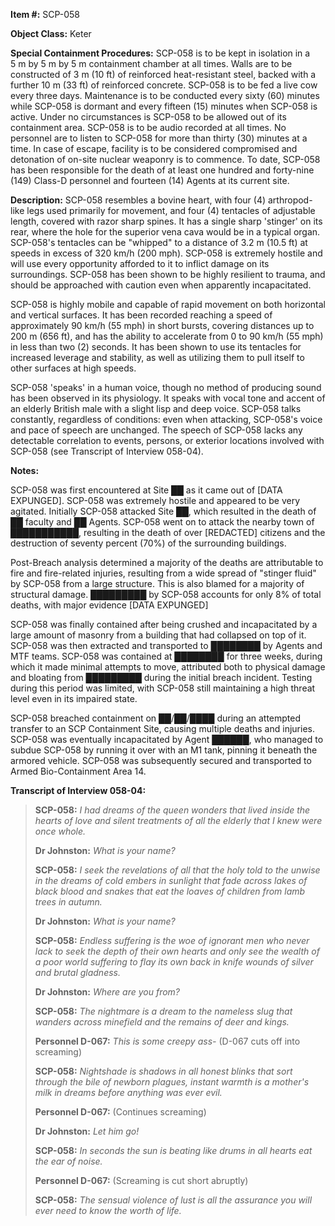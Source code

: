 **Item #:** SCP-058

**Object Class:** Keter

**Special Containment Procedures:** SCP-058 is to be kept in isolation in a 5 m by 5 m by 5 m containment chamber at all times. Walls are to be constructed of 3 m (10 ft) of reinforced heat-resistant steel, backed with a further 10 m (33 ft) of reinforced concrete. SCP-058 is to be fed a live cow every three days. Maintenance is to be conducted every sixty (60) minutes while SCP-058 is dormant and every fifteen (15) minutes when SCP-058 is active. Under no circumstances is SCP-058 to be allowed out of its containment area. SCP-058 is to be audio recorded at all times. No personnel are to listen to SCP-058 for more than thirty (30) minutes at a time. In case of escape, facility is to be considered compromised and detonation of on-site nuclear weaponry is to commence. To date, SCP-058 has been responsible for the death of at least one hundred and forty-nine (149) Class-D personnel and fourteen (14) Agents at its current site.

**Description:** SCP-058 resembles a bovine heart, with four (4) arthropod-like legs used primarily for movement, and four (4) tentacles of adjustable length, covered with razor sharp spines. It has a single sharp 'stinger' on its rear, where the hole for the superior vena cava would be in a typical organ. SCP-058's tentacles can be "whipped" to a distance of 3.2 m (10.5 ft) at speeds in excess of 320 km/h (200 mph). SCP-058 is extremely hostile and will use every opportunity afforded to it to inflict damage on its surroundings. SCP-058 has been shown to be highly resilient to trauma, and should be approached with caution even when apparently incapacitated.

SCP-058 is highly mobile and capable of rapid movement on both horizontal and vertical surfaces. It has been recorded reaching a speed of approximately 90 km/h (55 mph) in short bursts, covering distances up to 200 m (656 ft), and has the ability to accelerate from 0 to 90 km/h (55 mph) in less than two (2) seconds. It has been shown to use its tentacles for increased leverage and stability, as well as utilizing them to pull itself to other surfaces at high speeds.

SCP-058 'speaks' in a human voice, though no method of producing sound has been observed in its physiology. It speaks with vocal tone and accent of an elderly British male with a slight lisp and deep voice. SCP-058 talks constantly, regardless of conditions: even when attacking, SCP-058's voice and pace of speech are unchanged. The speech of SCP-058 lacks any detectable correlation to events, persons, or exterior locations involved with SCP-058 (see Transcript of Interview 058-04).

**Notes:**

SCP-058 was first encountered at Site ██ as it came out of \[DATA EXPUNGED\]. SCP-058 was extremely hostile and appeared to be very agitated. Initially SCP-058 attacked Site ██, which resulted in the death of ██ faculty and ██ Agents. SCP-058 went on to attack the nearby town of ███████████, resulting in the death of over \[REDACTED\] citizens and the destruction of seventy percent (70%) of the surrounding buildings.

Post-Breach analysis determined a majority of the deaths are attributable to fire and fire-related injuries, resulting from a wide spread of "stinger fluid" by SCP-058 from a large structure. This is also blamed for a majority of structural damage. █████████ by SCP-058 accounts for only 8% of total deaths, with major evidence \[DATA EXPUNGED\]

SCP-058 was finally contained after being crushed and incapacitated by a large amount of masonry from a building that had collapsed on top of it. SCP-058 was then extracted and transported to ████████ by Agents and MTF teams. SCP-058 was contained at ████████ for three weeks, during which it made minimal attempts to move, attributed both to physical damage and bloating from █████████ during the initial breach incident. Testing during this period was limited, with SCP-058 still maintaining a high threat level even in its impaired state.

SCP-058 breached containment on ██/██/████ during an attempted transfer to an SCP Containment Site, causing multiple deaths and injuries. SCP-058 was eventually incapacitated by Agent ██████, who managed to subdue SCP-058 by running it over with an M1 tank, pinning it beneath the armored vehicle. SCP-058 was subsequently secured and transported to Armed Bio-Containment Area 14.

**Transcript of Interview 058-04:**

> **SCP-058:** _I had dreams of the queen wonders that lived inside the hearts of love and silent treatments of all the elderly that I knew were once whole._
> 
> **Dr Johnston:** _What is your name?_
> 
> **SCP-058:** _I seek the revelations of all that the holy told to the unwise in the dreams of cold embers in sunlight that fade across lakes of black blood and snakes that eat the loaves of children from lamb trees in autumn._
> 
> **Dr Johnston:** _What is your name?_
> 
> **SCP-058:** _Endless suffering is the woe of ignorant men who never lack to seek the depth of their own hearts and only see the wealth of a poor world suffering to flay its own back in knife wounds of silver and brutal gladness._
> 
> **Dr Johnston:** _Where are you from?_
> 
> **SCP-058:** _The nightmare is a dream to the nameless slug that wanders across minefield and the remains of deer and kings._
> 
> **Personnel D-067:** _This is some creepy ass-_ (D-067 cuts off into screaming)
> 
> **SCP-058:** _Nightshade is shadows in all honest blinks that sort through the bile of newborn plagues, instant warmth is a mother's milk in dreams before anything was ever evil._
> 
> **Personnel D-067:** (Continues screaming)
> 
> **Dr Johnston:** _Let him go!_
> 
> **SCP-058:** _In seconds the sun is beating like drums in all hearts eat the ear of noise._
> 
> **Personnel D-067:** (Screaming is cut short abruptly)
> 
> **SCP-058:** _The sensual violence of lust is all the assurance you will ever need to know the worth of life._
> 
> **<End Log>**